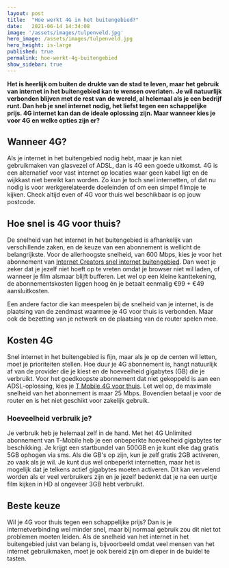 ```yaml
---
layout: post
title:  "Hoe werkt 4G in het buitengebied?"
date:   2021-06-14 14:34:08
image: '/assets/images/tulpenveld.jpg'
hero_image: /assets/images/tulpenveld.jpg
hero_height: is-large
published: true
permalink: hoe-werkt-4g-buitengebied
show_sidebar: true
---
```


**Het is heerlijk om buiten de drukte van de stad te leven, maar het gebruik van internet in het buitengebied kan te wensen overlaten. Je wil natuurlijk verbonden blijven met de rest van de wereld, al helemaal als je een bedrijf runt. Dan heb je snel internet nodig, het liefst tegen een schappelijke prijs. 4G internet kan dan de ideale oplossing zijn. Maar wanneer kies je voor 4G en welke opties zijn er?**

## Wanneer 4G?

Als je internet in het buitengebied nodig hebt, maar je kan niet gebruikmaken van glasvezel of ADSL, dan is 4G een goede uitkomst. 4G is een alternatief voor vast internet op locaties waar geen kabel ligt en de wijkkast niet bereikt kan worden. Zo kun je toch snel internetten, of dat nu nodig is voor werkgerelateerde doeleinden of om een simpel filmpje te kijken. Check altijd even of 4G voor thuis wel beschikbaar is op jouw postcode.

## Hoe snel is 4G voor thuis?

De snelheid van het internet in het buitengebied is afhankelijk van verschillende zaken, en de keuze van een abonnement is wellicht de belangrijkste. Voor de allerhoogste snelheid, van 600 Mbps, kies je voor het abonnement van [Internet Creators snel internet buitengebied](https://4gbuitengebied.nl/internet-creators-snel-internet-buitengebied). Dan weet je zeker dat je jezelf niet hoeft op te vreten omdat je browser niet wil laden, of wanneer je film alsmaar blijft bufferen. Let wel op een kleine kanttekening, de abonnementskosten liggen hoog én je betaalt eenmalig €99 + €49 aansluitkosten.

Een andere factor die kan meespelen bij de snelheid van je internet, is de plaatsing van de zendmast waarmee je 4G voor thuis is verbonden. Maar ook de bezetting van je netwerk en de plaatsing van de router spelen mee.

## Kosten 4G

Snel internet in het buitengebied is fijn, maar als je op de centen wil letten, moet je prioriteiten stellen. Hoe duur je 4G abonnement is, hangt natuurlijk af van de provider die je kiest en de hoeveelheid gigabytes (GB) die je verbruikt. Voor het goedkoopste abonnement dat niet gekoppeld is aan een ADSL-oplossing, kies je [T Mobile 4G voor thuis](https://4gbuitengebied.nl/t-mobile-4g-voor-thuis). Let wel op, de maximale snelheid van het abonnement is maar 25 Mbps. Bovendien betaal je voor de router en is het niet geschikt voor zakelijk gebruik.

### Hoeveelheid verbruik je?

Je verbruik heb je helemaal zelf in de hand. Met het 4G Unlimited abonnement van T-Mobile heb je een onbeperkte hoeveelheid gigabytes ter beschikking. Je krijgt een startbundel van 500GB en je kunt elke dag gratis 5GB ophogen via sms. Als die GB&#39;s op zijn, kun je zelf gratis 2GB activeren, zo vaak als je wil. Je kunt dus wel onbeperkt internetten, maar het is mogelijk dat je telkens actief gigabytes moeten activeren. Dit kan vervelend worden als er veel verbruikers zijn en je jezelf bedenkt dat je na een uurtje film kijken in HD al ongeveer 3GB hebt verbruikt.

## Beste keuze

Wil je 4G voor thuis tegen een schappelijke prijs? Dan is je internetverbinding wel minder snel, maar bij normaal gebruik zou dit niet tot problemen moeten leiden. Als de snelheid van het internet in het buitengebied juist van belang is, bijvoorbeeld omdat veel mensen van het internet gebruikmaken, moet je ook bereid zijn om dieper in de buidel te tasten.
